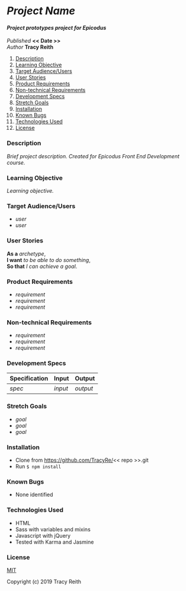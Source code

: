 # _Project Name_

#### _Project prototypes project for Epicodus_

_Published_ **<< Date >>**<br>
_Author_ **Tracy Reith**

1. [Description](#description)
1. [Learning Objective](#learning-objective)
1. [Target Audience/Users](#target-audience/users)
1. [User Stories](#user-stories)
1. [Product Requirements](#product-requirements)
1. [Non-technical Requirements](#non-technical-requirements)
1. [Development Specs](#development-specs)
1. [Stretch Goals](#stretch-goals)
1. [Installation](#installation)
1. [Known Bugs](#known-bugs)
1. [Technologies Used](#technologies-used)
1. [License](#license)

### Description
_Brief project description. Created for Epicodus Front End Development course._

### Learning Objective
_Learning objective._

### Target Audience/Users
* _user_
* _user_

### User Stories
**As a** _archetype_,<br>
**I want** _to be able to do something_,<br>
**So that** _I can achieve a goal_.

### Product Requirements
* _requirement_
* _requirement_
* _requirement_

### Non-technical Requirements
* _requirement_
* _requirement_
* _requirement_

### Development Specs

Specification | Input | Output
------------- | ----- | ------
_spec_ | _input_ | _output_

### Stretch Goals
* _goal_
* _goal_
* _goal_

### Installation
* Clone from https://github.com/TracyRe/<< repo >>.git
* Run `$ npm install`


### Known Bugs
* None identified

### Technologies Used
* HTML
* Sass with variables and mixins
* Javascript with jQuery
* Tested with Karma and Jasmine

### License
[MIT](./LICENSE.txt)

Copyright (c) 2019 Tracy Reith

